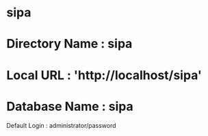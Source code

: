 # sipa
# Directory Name : sipa
# Local URL : 'http://localhost/sipa'
# Database Name : sipa
Default Login : administrator/password
